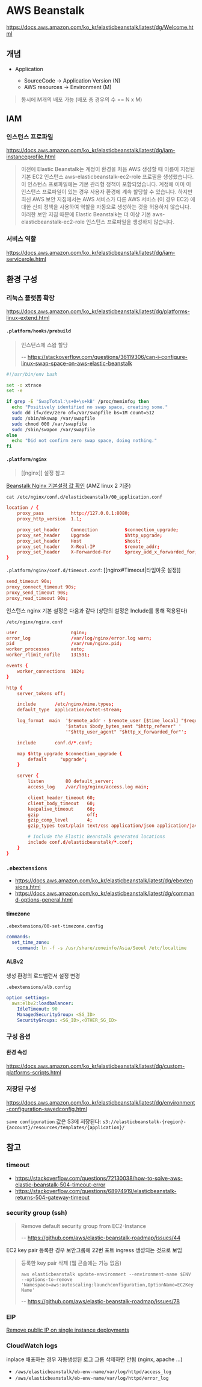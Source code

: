 # AWS Beanstalk

<https://docs.aws.amazon.com/ko_kr/elasticbeanstalk/latest/dg/Welcome.html>

## 개념

- Application

  - SourceCode -> Application Version (N)
  - AWS resources -> Environment (M)

> 동시에 M개의 배포 가능 (배포 총 경우의 수 == N x M)

## IAM

### 인스턴스 프로파일

<https://docs.aws.amazon.com/ko_kr/elasticbeanstalk/latest/dg/iam-instanceprofile.html>

> 이전에 Elastic Beanstalk는 계정이 환경을 처음 AWS 생성할 때 이름이 지정된 기본 EC2 인스턴스 aws-elasticbeanstalk-ec2-role 프로필을 생성했습니다.
> 이 인스턴스 프로파일에는 기본 관리형 정책이 포함되었습니다. 계정에 이미 이 인스턴스 프로파일이 있는 경우 사용자 환경에 계속 할당할 수 있습니다.
> 하지만 최신 AWS 보안 지침에서는 AWS 서비스가 다른 AWS 서비스 (이 경우 EC2) 에 대한 신뢰 정책을 사용하여 역할을 자동으로 생성하는 것을 허용하지 않습니다.
> 이러한 보안 지침 때문에 Elastic Beanstalk는 더 이상 기본 aws-elasticbeanstalk-ec2-role 인스턴스 프로파일을 생성하지 않습니다.

### 서비스 역할

<https://docs.aws.amazon.com/ko_kr/elasticbeanstalk/latest/dg/iam-servicerole.html>

## 환경 구성

### 리눅스 플랫폼 확장

<https://docs.aws.amazon.com/ko_kr/elasticbeanstalk/latest/dg/platforms-linux-extend.html>

#### `.platform/hooks/prebuild`

> 인스턴스에 스왑 할당
>
> -- <https://stackoverflow.com/questions/36119306/can-i-configure-linux-swap-space-on-aws-elastic-beanstalk>

```bash
#!/usr/bin/env bash

set -o xtrace
set -e

if grep -E 'SwapTotal:\s+0+\s+kB' /proc/meminfo; then
  echo "Positively identified no swap space, creating some."
  sudo dd if=/dev/zero of=/var/swapfile bs=1M count=512
  sudo /sbin/mkswap /var/swapfile
  sudo chmod 000 /var/swapfile
  sudo /sbin/swapon /var/swapfile
else
  echo "Did not confirm zero swap space, doing nothing."
fi
```

#### `.platform/nginx`

> [[nginx]] 설정 참고

[Beanstalk Nginx 기본설정 값 확인](https://stackoverflow.com/questions/66074722/what-is-the-port-number-of-the-web-application-to-which-default-proxy-config-on) (AMZ linux 2 기준)

`cat /etc/nginx/conf.d/elasticbeanstalk/00_application.conf`

```conf
location / {
    proxy_pass          http://127.0.0.1:8080;
    proxy_http_version  1.1;

    proxy_set_header    Connection          $connection_upgrade;
    proxy_set_header    Upgrade             $http_upgrade;
    proxy_set_header    Host                $host;
    proxy_set_header    X-Real-IP           $remote_addr;
    proxy_set_header    X-Forwarded-For     $proxy_add_x_forwarded_for;
}
```

`.platform/nginx/conf.d/timeout.conf`: [[nginx#Timeout|타임아웃 설정]]

```conf
send_timeout 90s;
proxy_connect_timeout 90s;
proxy_send_timeout 90s;
proxy_read_timeout 90s;
```

인스턴스 nginx 기본 설정은 다음과 같다 (상단의 설정은 Include를 통해 적용된다)

`/etc/nginx/nginx.conf`

```conf
user                    nginx;
error_log               /var/log/nginx/error.log warn;
pid                     /var/run/nginx.pid;
worker_processes        auto;
worker_rlimit_nofile    131591;

events {
    worker_connections  1024;
}

http {
    server_tokens off;

    include       /etc/nginx/mime.types;
    default_type  application/octet-stream;

    log_format  main  '$remote_addr - $remote_user [$time_local] "$request" '
                      '$status $body_bytes_sent "$http_referer" '
                      '"$http_user_agent" "$http_x_forwarded_for"';

    include       conf.d/*.conf;

    map $http_upgrade $connection_upgrade {
        default     "upgrade";
    }

    server {
        listen        80 default_server;
        access_log    /var/log/nginx/access.log main;

        client_header_timeout 60;
        client_body_timeout   60;
        keepalive_timeout     60;
        gzip                  off;
        gzip_comp_level       4;
        gzip_types text/plain text/css application/json application/javascript application/x-javascript text/xml application/xml application/xml+rss text/javascript;

        # Include the Elastic Beanstalk generated locations
        include conf.d/elasticbeanstalk/*.conf;
    }
}
```

### `.ebextensions`

- <https://docs.aws.amazon.com/ko_kr/elasticbeanstalk/latest/dg/ebextensions.html>
- <https://docs.aws.amazon.com/ko_kr/elasticbeanstalk/latest/dg/command-options-general.html>

#### timezone

`.ebextensions/00-set-timezone.config`

```yml
commands:
  set_time_zone:
    command: ln -f -s /usr/share/zoneinfo/Asia/Seoul /etc/localtime
```

#### ALBv2

생성 환경의 로드밸런서 설정 변경

`.ebextensions/alb.config`

```yml
option_settings:
  aws:elbv2:loadbalancer:
    IdleTimeout: 90
    ManagedSecurityGroup: <SG_ID>
    SecurityGroups: <SG_ID>,<OTHER_SG_ID>
```

### 구성 옵션

#### 환경 속성

<https://docs.aws.amazon.com/ko_kr/elasticbeanstalk/latest/dg/custom-platforms-scripts.html>

### 저장된 구성

<https://docs.aws.amazon.com/ko_kr/elasticbeanstalk/latest/dg/environment-configuration-savedconfig.html>

`save configuration` 값은 S3에 저장된다: `s3://elasticbeanstalk-{region}-{account}/resources/templates/{application}/`

## 참고

### timeout

- <https://stackoverflow.com/questions/72130038/how-to-solve-aws-elastic-beanstalk-504-timeout-error>
- <https://stackoverflow.com/questions/68974919/elasticbeanstalk-returns-504-gateway-timeout>

### security group (ssh)

> Remove default security group from EC2-Instance
>
> -- <https://github.com/aws/elastic-beanstalk-roadmap/issues/44>

EC2 key pair 등록한 경우 보안그룹에 22번 포트 ingress 생성되는 것으로 보임

> 등록한 key pair 삭제 (웹 콘솔에는 기능 없음)
>
> `aws elasticbeanstalk update-environment --environment-name $ENV --options-to-remove 'Namespace=aws:autoscaling:launchconfiguration,OptionName=EC2KeyName'`
>
> -- <https://github.com/aws/elastic-beanstalk-roadmap/issues/78>

### EIP

[Remove public IP on single instance deployments](https://github.com/aws/elastic-beanstalk-roadmap/issues/47)

### CloudWatch logs

inplace 배포하는 경우 자동생성된 로그 그룹 삭제하면 안됨 (nginx, apache ...)

- `/aws/elasticbeanstalk/eb-env-name/var/log/httpd/access_log`
- `/aws/elasticbeanstalk/eb-env-name/var/log/httpd/error_log`
